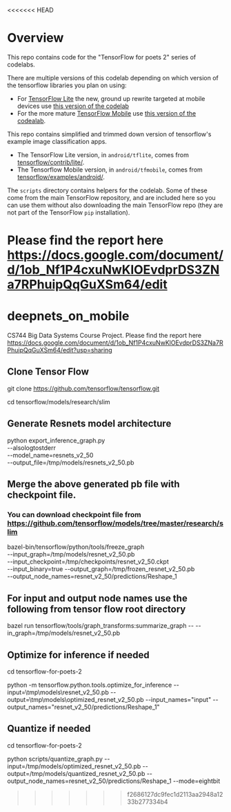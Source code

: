 <<<<<<< HEAD
# Overview

This repo contains code for the "TensorFlow for poets 2" series of codelabs.

There are multiple versions of this codelab depending on which version 
of the tensorflow libraries you plan on using:

* For [TensorFlow Lite](https://www.tensorflow.org/mobile/tflite/) the new, ground up rewrite targeted at mobile devices
  use [this version of the codelab](https://codelabs.developers.google.com/codelabs/tensorflow-for-poets-2-tflite) 
* For the more mature [TensorFlow Mobile](https://www.tensorflow.org/mobile/mobile_intro) use 
  [this version of the codealab](https://codelabs.developers.google.com/codelabs/tensorflow-for-poets-2).


This repo contains simplified and trimmed down version of tensorflow's example image classification apps.

* The TensorFlow Lite version, in `android/tflite`, comes from [tensorflow/contrib/lite/](https://github.com/tensorflow/tensorflow/tree/master/tensorflow/contrib/lite).
* The Tensorflow Mobile version, in `android/tfmobile`, comes from [tensorflow/examples/android/](https://github.com/tensorflow/tensorflow/tree/master/tensorflow/examples/android).

The `scripts` directory contains helpers for the codelab. Some of these come from the main TensorFlow repository, and are included here so you can use them without also downloading the main TensorFlow repo (they are not part of the TensorFlow `pip` installation).

Please find the report here https://docs.google.com/document/d/1ob_Nf1P4cxuNwKlOEvdprDS3ZNa7RPhuipQqGuXSm64/edit
=======
# deepnets_on_mobile
CS744 Big Data Systems Course Project.
Please find the report here https://docs.google.com/document/d/1ob_Nf1P4cxuNwKlOEvdprDS3ZNa7RPhuipQqGuXSm64/edit?usp=sharing

## Clone Tensor Flow
git clone https://github.com/tensorflow/tensorflow.git

cd tensorflow/models/research/slim

## Generate Resnets model architecture
python export_inference_graph.py \
--alsologtostderr \
--model_name=resnets_v2_50 \
--output_file=/tmp/models/resnets_v2_50.pb

## Merge the above generated pb file with checkpoint file.
### You can download checkpoint file from https://github.com/tensorflow/models/tree/master/research/slim

bazel-bin/tensorflow/python/tools/freeze_graph \
--input_graph=/tmp/models/resnet_v2_50.pb \
--input_checkpoint=/tmp/checkpoints/resnet_v2_50.ckpt \
--input_binary=true --output_graph=/tmp/frozen_resnet_v2_50.pb \
--output_node_names=resnet_v2_50/predictions/Reshape_1

## For input and output node names use the following from tensor flow root directory
bazel run tensorflow/tools/graph_transforms:summarize_graph -- --in_graph=/tmp/models/resnet_v2_50.pb

## Optimize for inference if needed
cd tensorflow-for-poets-2

python -m tensorflow.python.tools.optimize_for_inference --input=\tmp\models\resnet_v2_50.pb --output=\tmp\models\optimized_resnet_v2_50.pb --input_names="input" --output_names="resnet_v2_50/predictions/Reshape_1"


## Quantize if needed
cd tensorflow-for-poets-2

python scripts/quantize_graph.py --input=/tmp/models/optimized_resnet_v2_50.pb --output=/tmp/models/quantized_resnet_v2_50.pb --output_node_names=resnet_v2_50/predictions/Reshape_1 --mode=eightbit
>>>>>>> f2686127dc9fec1d2113aa2948a1233b277334b4
